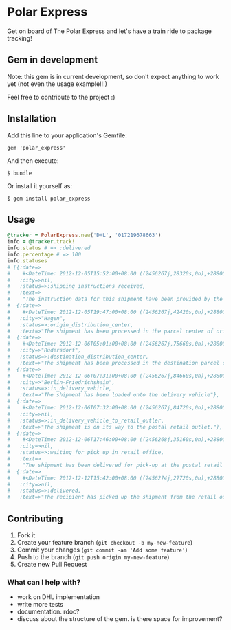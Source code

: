 # Polar Express

Get on board of The Polar Express and let's have a train ride to package tracking!

## Gem in development
Note: this gem is in current development, so don't expect anything to work yet (not even the usage example!!!)

Feel free to contribute to the project :)

## Installation

Add this line to your application's Gemfile:

    gem 'polar_express'

And then execute:

    $ bundle

Or install it yourself as:

    $ gem install polar_express

## Usage

```ruby
@tracker = PolarExpress.new('DHL', '017219678663')
info = @tracker.track!
info.status # => :delivered
info.percentage # => 100
info.statuses 
# [{:date=>
#    #<DateTime: 2012-12-05T15:52:00+08:00 ((2456267j,28320s,0n),+28800s,2299161j)>,
#   :city=>nil,
#   :status=>:shipping_instructions_received,
#   :text=>
#    "The instruction data for this shipment have been provided by the sender to DHL electronically"},
#  {:date=>
#    #<DateTime: 2012-12-05T19:47:00+08:00 ((2456267j,42420s,0n),+28800s,2299161j)>,
#   :city=>"Hagen",
#   :status=>:origin_distribution_center,
#   :text=>"The shipment has been processed in the parcel center of origin"},
#  {:date=>
#    #<DateTime: 2012-12-06T05:01:00+08:00 ((2456267j,75660s,0n),+28800s,2299161j)>,
#   :city=>"Rüdersdorf",
#   :status=>:destination_distribution_center,
#   :text=>"The shipment has been processed in the destination parcel center"},
#  {:date=>
#    #<DateTime: 2012-12-06T07:31:00+08:00 ((2456267j,84660s,0n),+28800s,2299161j)>,
#   :city=>"Berlin-Friedrichshain",
#   :status=>:in_delivery_vehicle,
#   :text=>"The shipment has been loaded onto the delivery vehicle"},
#  {:date=>
#    #<DateTime: 2012-12-06T07:32:00+08:00 ((2456267j,84720s,0n),+28800s,2299161j)>,
#   :city=>nil,
#   :status=>:in_delivery_vehicle_to_retail_outler,
#   :text=>"The shipment is on its way to the postal retail outlet."},
#  {:date=>
#    #<DateTime: 2012-12-06T17:46:00+08:00 ((2456268j,35160s,0n),+28800s,2299161j)>,
#   :city=>nil,
#   :status=>:waiting_for_pick_up_in_retail_office,
#   :text=>
#    "The shipment has been delivered for pick-up at the postal retail outlet Frankfurter Allee 71-77 10247 Berlin."},
#  {:date=>
#    #<DateTime: 2012-12-12T15:42:00+08:00 ((2456274j,27720s,0n),+28800s,2299161j)>,
#   :city=>nil,
#   :status=>:delivered,
#   :text=>"The recipient has picked up the shipment from the retail outlet"}]
```

## Contributing

1. Fork it
2. Create your feature branch (`git checkout -b my-new-feature`)
3. Commit your changes (`git commit -am 'Add some feature'`)
4. Push to the branch (`git push origin my-new-feature`)
5. Create new Pull Request


### What can I help with?
- work on DHL implementation
- write more tests
- documentation. rdoc?
- discuss about the structure of the gem. is there space for improvement?
